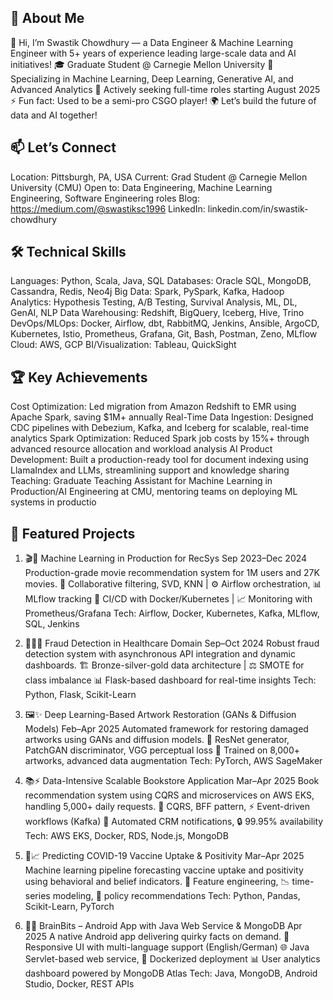 ## 🚀 About Me
👋 Hi, I’m Swastik Chowdhury — a Data Engineer & Machine Learning Engineer with 5+ years of experience leading large-scale data and AI initiatives!
🎓 Graduate Student @ Carnegie Mellon University
🤖 Specializing in Machine Learning, Deep Learning, Generative AI, and Advanced Analytics
🚀 Actively seeking full-time roles starting August 2025
⚡ Fun fact: Used to be a semi-pro CSGO player!
🌍 Let’s build the future of data and AI together!

## 📫 Let’s Connect
Location: Pittsburgh, PA, USA
Current: Grad Student @ Carnegie Mellon University (CMU)
Open to: Data Engineering, Machine Learning Engineering, Software Engineering roles
Blog: https://medium.com/@swastiksc1996
LinkedIn: linkedin.com/in/swastik-chowdhury

## 🛠️ Technical Skills
Languages: Python, Scala, Java, SQL
Databases: Oracle SQL, MongoDB, Cassandra, Redis, Neo4j
Big Data: Spark, PySpark, Kafka, Hadoop
Analytics: Hypothesis Testing, A/B Testing, Survival Analysis, ML, DL, GenAI, NLP
Data Warehousing: Redshift, BigQuery, Iceberg, Hive, Trino
DevOps/MLOps: Docker, Airflow, dbt, RabbitMQ, Jenkins, Ansible, ArgoCD, Kubernetes, Istio, Prometheus, Grafana, Git, Bash, Postman, Zeno, MLflow
Cloud: AWS, GCP
BI/Visualization: Tableau, QuickSight

## 🏆 Key Achievements
Cost Optimization: Led migration from Amazon Redshift to EMR using Apache Spark, saving $1M+ annually
Real-Time Data Ingestion: Designed CDC pipelines with Debezium, Kafka, and Iceberg for scalable, real-time analytics
Spark Optimization: Reduced Spark job costs by 15%+ through advanced resource allocation and workload analysis
AI Product Development: Built a production-ready tool for document indexing using LlamaIndex and LLMs, streamlining support and knowledge sharing
Teaching: Graduate Teaching Assistant for Machine Learning in Production/AI Engineering at CMU, mentoring teams on deploying ML systems in productio

## 📂 Featured Projects

1. 🎬🤖 Machine Learning in Production for RecSys
Sep 2023–Dec 2024
Production-grade movie recommendation system for 1M users and 27K movies.
🔄 Collaborative filtering, SVD, KNN | ⚙️ Airflow orchestration, 📊 MLflow tracking
🐳 CI/CD with Docker/Kubernetes | 📈 Monitoring with Prometheus/Grafana
Tech: Airflow, Docker, Kubernetes, Kafka, MLflow, SQL, Jenkins

2. 🏥🕵️‍♂️ Fraud Detection in Healthcare Domain
Sep–Oct 2024
Robust fraud detection system with asynchronous API integration and dynamic dashboards.
🏗️ Bronze-silver-gold data architecture | ⚖️ SMOTE for class imbalance
📊 Flask-based dashboard for real-time insights
Tech: Python, Flask, Scikit-Learn

3. 🖼️✨ Deep Learning-Based Artwork Restoration (GANs & Diffusion Models)
Feb–Apr 2025
Automated framework for restoring damaged artworks using GANs and diffusion models.
🧠 ResNet generator, PatchGAN discriminator, VGG perceptual loss
🎨 Trained on 8,000+ artworks, advanced data augmentation
Tech: PyTorch, AWS SageMaker

4. 📚⚡ Data-Intensive Scalable Bookstore Application
Mar–Apr 2025
Book recommendation system using CQRS and microservices on AWS EKS, handling 5,000+ daily requests.
🔄 CQRS, BFF pattern, ⚡ Event-driven workflows (Kafka)
📧 Automated CRM notifications, 🔒 99.95% availability
Tech: AWS EKS, Docker, RDS, Node.js, MongoDB

5. 💉📈 Predicting COVID-19 Vaccine Uptake & Positivity
Mar–Apr 2025
Machine learning pipeline forecasting vaccine uptake and positivity using behavioral and belief indicators.
🔬 Feature engineering, 📉 time-series modeling, 📝 policy recommendations
Tech: Python, Pandas, Scikit-Learn, PyTorch

6. 📱🧠 BrainBits – Android App with Java Web Service & MongoDB
Apr 2025
A native Android app delivering quirky facts on demand.
🎨 Responsive UI with multi-language support (English/German)
🌐 Java Servlet-based web service, 🐳 Dockerized deployment
📊 User analytics dashboard powered by MongoDB Atlas
Tech: Java, MongoDB, Android Studio, Docker, REST APIs
